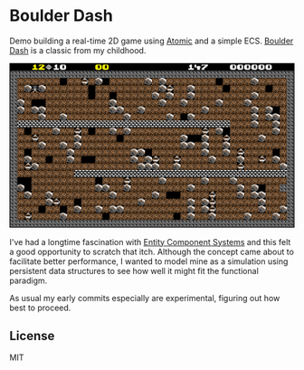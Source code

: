 # Boulder Dash

Demo building a real-time 2D game using [Atomic](https://github.com/mlanza/atomic) and a simple ECS.  [Boulder Dash](https://boulder-dash.com/online-free-game/) is a classic from my childhood.

![Screenshot](./images/screenshot.png)

I've had a longtime fascination with [Entity Component Systems](Entity_component_system) and this felt a good opportunity to scratch that itch.  Although the concept came about to facilitate better performance, I wanted to model mine as a simulation using persistent data structures to see how well it might fit the functional paradigm.

As usual my early commits especially are experimental, figuring out how best to proceed.

## License
MIT


